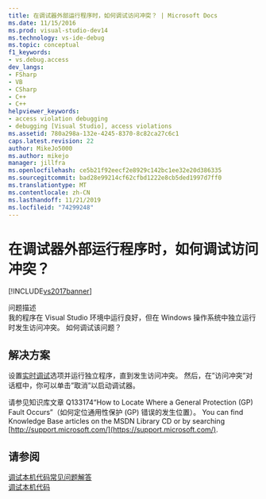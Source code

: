```yaml
---
title: 在调试器外部运行程序时，如何调试访问冲突？ | Microsoft Docs
ms.date: 11/15/2016
ms.prod: visual-studio-dev14
ms.technology: vs-ide-debug
ms.topic: conceptual
f1_keywords:
- vs.debug.access
dev_langs:
- FSharp
- VB
- CSharp
- C++
- C++
helpviewer_keywords:
- access violation debugging
- debugging [Visual Studio], access violations
ms.assetid: 780a298a-132e-4245-8370-8c82ca27c6c1
caps.latest.revision: 22
author: MikeJo5000
ms.author: mikejo
manager: jillfra
ms.openlocfilehash: ce5b21f92eecf2e8929c142bc1ee32e20d386335
ms.sourcegitcommit: bad28e99214cf62cfbd1222e8cb5ded1997d7ff0
ms.translationtype: MT
ms.contentlocale: zh-CN
ms.lasthandoff: 11/21/2019
ms.locfileid: "74299248"
---
```

# <a name="how-can-i-debug-access-violations-when-running-my-program-outside-the-debugger"></a>在调试器外部运行程序时，如何调试访问冲突？
[!INCLUDE[vs2017banner](../includes/vs2017banner.md)]

问题描述  
 我的程序在 Visual Studio 环境中运行良好，但在 Windows 操作系统中独立运行时发生访问冲突。 如何调试该问题？  
  
## <a name="solution"></a>解决方案  
 设置[实时调试](../debugger/just-in-time-debugging-in-visual-studio.md)选项并运行独立程序，直到发生访问冲突。 然后，在”访问冲突”对话框中，你可以单击”取消”以启动调试器。  
  
 请参见知识库文章 Q133174“How to Locate Where a General Protection (GP) Fault Occurs”（如何定位通用性保护 (GP) 错误的发生位置）。 You can find Knowledge Base articles on the MSDN Library CD or by searching [http://support.microsoft.com/](https://support.microsoft.com/).  
  
## <a name="see-also"></a>请参阅  
 [调试本机代码常见问题解答](../debugger/debugging-native-code-faqs.md)   
 [调试本机代码](../debugger/debugging-native-code.md)
